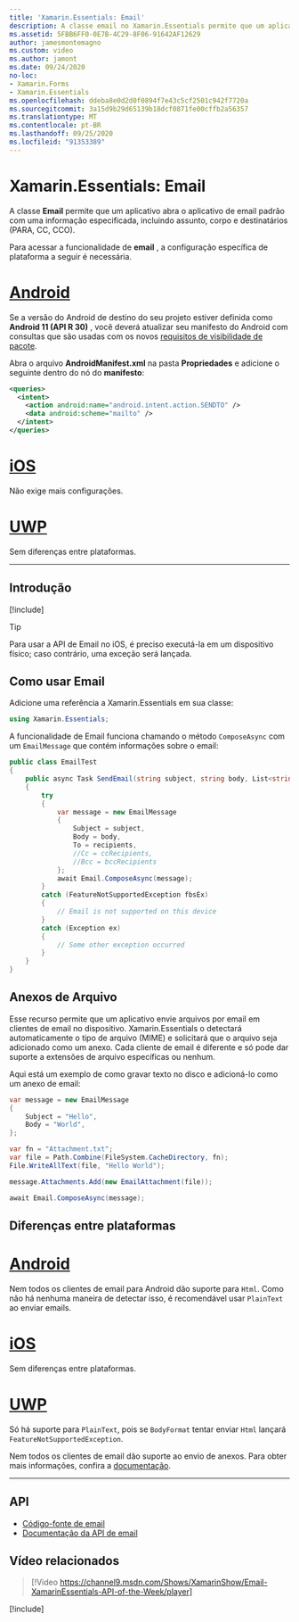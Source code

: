 ```yaml
---
title: 'Xamarin.Essentials: Email'
description: A classe email no Xamarin.Essentials permite que um aplicativo Abra o aplicativo de email padrão com uma informação especificada, incluindo assunto, corpo e destinatários (para, CC, Cco).
ms.assetid: 5FBB6FF0-0E7B-4C29-8F06-91642AF12629
author: jamesmontemagno
ms.custom: video
ms.author: jamont
ms.date: 09/24/2020
no-loc:
- Xamarin.Forms
- Xamarin.Essentials
ms.openlocfilehash: ddeba8e0d2d0f0894f7e43c5cf2501c942f7720a
ms.sourcegitcommit: 3a15d9b29d65139b18dcf0871fe00cffb2a56357
ms.translationtype: MT
ms.contentlocale: pt-BR
ms.lasthandoff: 09/25/2020
ms.locfileid: "91353389"
---
```

# <a name="no-locxamarinessentials-email"></a>Xamarin.Essentials: Email

A classe **Email** permite que um aplicativo abra o aplicativo de email padrão com uma informação especificada, incluindo assunto, corpo e destinatários (PARA, CC, CCO).

Para acessar a funcionalidade de **email** , a configuração específica de plataforma a seguir é necessária.

# <a name="android"></a>[Android](#tab/android)

Se a versão do Android de destino do seu projeto estiver definida como **Android 11 (API R 30)** , você deverá atualizar seu manifesto do Android com consultas que são usadas com os novos [requisitos de visibilidade de pacote](https://developer.android.com/preview/privacy/package-visibility).

Abra o arquivo **AndroidManifest.xml** na pasta **Propriedades** e adicione o seguinte dentro do nó do **manifesto**:

```xml
<queries>
  <intent>
    <action android:name="android.intent.action.SENDTO" />
    <data android:scheme="mailto" />
  </intent>
</queries>
```

# <a name="ios"></a>[iOS](#tab/ios)

Não exige mais configurações.

# <a name="uwp"></a>[UWP](#tab/uwp)

Sem diferenças entre plataformas.

-----

## <a name="get-started"></a>Introdução

[!include[](~/essentials/includes/get-started.md)]

> [!TIP]
> Para usar a API de Email no iOS, é preciso executá-la em um dispositivo físico; caso contrário, uma exceção será lançada.

## <a name="using-email"></a>Como usar Email

Adicione uma referência a Xamarin.Essentials em sua classe:

```csharp
using Xamarin.Essentials;
```

A funcionalidade de Email funciona chamando o método `ComposeAsync` com um `EmailMessage` que contém informações sobre o email:

```csharp
public class EmailTest
{
    public async Task SendEmail(string subject, string body, List<string> recipients)
    {
        try
        {
            var message = new EmailMessage
            {
                Subject = subject,
                Body = body,
                To = recipients,
                //Cc = ccRecipients,
                //Bcc = bccRecipients
            };
            await Email.ComposeAsync(message);
        }
        catch (FeatureNotSupportedException fbsEx)
        {
            // Email is not supported on this device
        }
        catch (Exception ex)
        {
            // Some other exception occurred
        }
    }
}
```

## <a name="file-attachments"></a>Anexos de Arquivo

Esse recurso permite que um aplicativo envie arquivos por email em clientes de email no dispositivo. Xamarin.Essentials o detectará automaticamente o tipo de arquivo (MIME) e solicitará que o arquivo seja adicionado como um anexo. Cada cliente de email é diferente e só pode dar suporte a extensões de arquivo específicas ou nenhum.

Aqui está um exemplo de como gravar texto no disco e adicioná-lo como um anexo de email:

```csharp
var message = new EmailMessage
{
    Subject = "Hello",
    Body = "World",
};

var fn = "Attachment.txt";
var file = Path.Combine(FileSystem.CacheDirectory, fn);
File.WriteAllText(file, "Hello World");

message.Attachments.Add(new EmailAttachment(file));

await Email.ComposeAsync(message);
```

## <a name="platform-differences"></a>Diferenças entre plataformas

# <a name="android"></a>[Android](#tab/android)

Nem todos os clientes de email para Android dão suporte para `Html`. Como não há nenhuma maneira de detectar isso, é recomendável usar `PlainText` ao enviar emails.

# <a name="ios"></a>[iOS](#tab/ios)

Sem diferenças entre plataformas.

# <a name="uwp"></a>[UWP](#tab/uwp)

Só há suporte para `PlainText`, pois se `BodyFormat` tentar enviar `Html` lançará `FeatureNotSupportedException`.

Nem todos os clientes de email dão suporte ao envio de anexos. Para obter mais informações, confira a [documentação](https://docs.microsoft.com/windows/uwp/contacts-and-calendar/sending-email).

-----

## <a name="api"></a>API

- [Código-fonte de email](https://github.com/xamarin/Essentials/tree/main/Xamarin.Essentials/Email)
- [Documentação da API de email](xref:Xamarin.Essentials.Email)

## <a name="related-video"></a>Vídeo relacionados

> [!Video https://channel9.msdn.com/Shows/XamarinShow/Email-XamarinEssentials-API-of-the-Week/player]

[!include[](~/essentials/includes/xamarin-show-essentials.md)]
